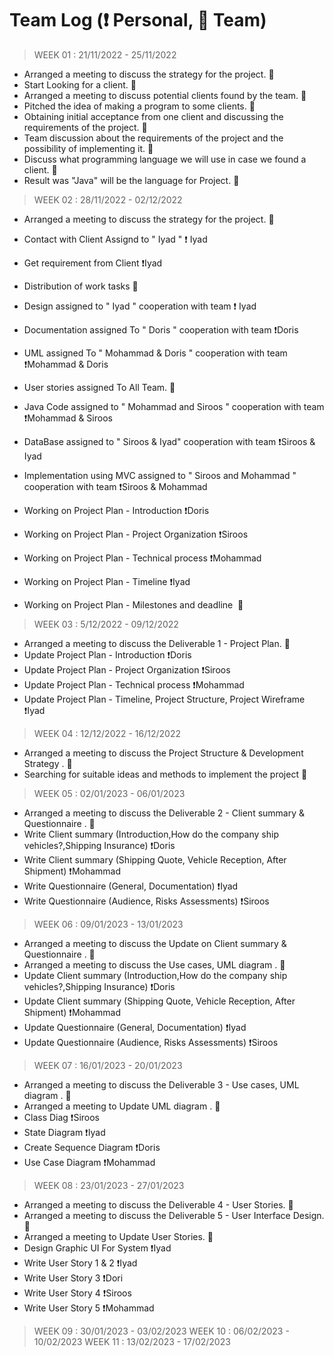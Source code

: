 # Team Log (❗ Personal, 🔰 Team)

> WEEK 01 :   21/11/2022 - 25/11/2022
- Arranged a meeting to discuss the strategy for the project. 🔰 
- Start Looking for a client. 🔰 
- Arranged a meeting to discuss potential clients found by the team. 🔰 
- Pitched the idea of making a program to some clients. 🔰
- Obtaining initial acceptance from one client and discussing the requirements of the project. 🔰
- Team discussion about the requirements of the project and the possibility of implementing it. 🔰
- Discuss what programming language we will use in case we found a client. 🔰 
- Result was "Java" will be the language for Project. 🔰 

> WEEK 02 :   28/11/2022 - 02/12/2022
- Arranged a meeting to discuss the strategy for the project.  🔰
- Contact with Client Assignd to " Iyad " ❗ Iyad
- Get requirement from Client ❗Iyad

- Distribution of work tasks  🔰
- Design assigned to " Iyad " cooperation with team ❗ Iyad
- Documentation assigned To " Doris " cooperation with team ❗Doris
- UML assigned To " Mohammad & Doris " cooperation with team ❗Mohammad & Doris
- User stories assigned To All Team. 🔰
- Java Code assigned to " Mohammad and Siroos " cooperation with team ❗Mohammad & Siroos
- DataBase assigned to " Siroos & Iyad" cooperation with team ❗Siroos & Iyad
- Implementation using MVC assigned to " Siroos and Mohammad " cooperation with team ❗Siroos & Mohammad
- Working on Project Plan - Introduction  ❗Doris
- Working on Project Plan - Project Organization  ❗Siroos
- Working on Project Plan - Technical process  ❗Mohammad
- Working on Project Plan - Timeline  ❗Iyad
- Working on Project Plan - Milestones and deadline  🔰 

> WEEK 03 :   5/12/2022 - 09/12/2022
- Arranged a meeting to discuss the Deliverable 1 -  Project Plan.  🔰
- Update Project Plan - Introduction  ❗Doris
- Update Project Plan - Project Organization  ❗Siroos
- Update Project Plan - Technical process  ❗Mohammad
- Update Project Plan - Timeline, Project Structure, Project Wireframe ❗Iyad


> WEEK 04 :   12/12/2022 - 16/12/2022
- Arranged a meeting to discuss the Project Structure & Development Strategy .  🔰
- Searching for suitable ideas and methods to implement the project 🔰

> WEEK 05 :   02/01/2023 - 06/01/2023
- Arranged a meeting to discuss the Deliverable 2 - Client summary & Questionnaire .  🔰
- Write Client summary (Introduction,How do the company ship vehicles?,Shipping Insurance)  ❗Doris
- Write Client summary (Shipping Quote, Vehicle Reception, After Shipment)    ❗Mohammad
- Write Questionnaire (General, Documentation)  ❗Iyad
- Write Questionnaire (Audience, Risks Assessments) ❗Siroos

> WEEK 06 :   09/01/2023 - 13/01/2023
- Arranged a meeting to discuss the Update on Client summary & Questionnaire .  🔰
- Arranged a meeting to discuss the Use cases, UML diagram .  🔰
- Update Client summary (Introduction,How do the company ship vehicles?,Shipping Insurance)  ❗Doris
- Update Client summary (Shipping Quote, Vehicle Reception, After Shipment)    ❗Mohammad
- Update Questionnaire (General, Documentation)  ❗Iyad
- Update Questionnaire (Audience, Risks Assessments) ❗Siroos


> WEEK 07 :   16/01/2023 - 20/01/2023
- Arranged a meeting to discuss the Deliverable 3 -  Use cases, UML diagram .  🔰
- Arranged a meeting to Update UML diagram .  🔰
- Class Diag ❗Siroos
- State Diagram  ❗Iyad
- Create Sequence Diagram ❗Doris
- Use Case Diagram  ❗Mohammad


> WEEK 08 :   23/01/2023 - 27/01/2023
- Arranged a meeting to discuss the Deliverable 4 - User Stories.  🔰
- Arranged a meeting to discuss the Deliverable 5 - User Interface Design.  🔰
- Arranged a meeting to Update User Stories.  🔰
- Design Graphic UI For System  ❗Iyad
- Write User Story 1 & 2 ❗Iyad
- Write User Story 3 ❗Dori
- Write User Story 4 ❗Siroos
- Write User Story 5 ❗Mohammad


> WEEK 09 :   30/01/2023 - 03/02/2023
> WEEK 10 :   06/02/2023 - 10/02/2023
> WEEK 11 :   13/02/2023 - 17/02/2023







